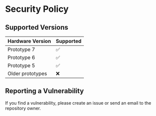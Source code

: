 # Security Policy

## Supported Versions

| Hardware Version | Supported          |
| ---------------- | ------------------ |
| Prototype 7      | :white_check_mark: |
| Prototype 6      | :white_check_mark: |
| Prototype 5      | :white_check_mark: |
| Older prototypes | :x:                |

## Reporting a Vulnerability

If you find a vulnerability, please create an issue or send
an email to the repository owner.
